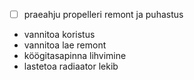 
- [ ] praeahju propelleri remont ja puhastus
- vannitoa koristus
- vannitoa lae remont
- köögitasapinna lihvimine
- lastetoa radiaator lekib